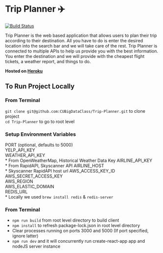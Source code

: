 # Trip Planner :airplane:
[![Build Status](https://travis-ci.com/CUBigDataClass/Trip-Planner.svg?branch=dev)](https://travis-ci.com/CUBigDataClass/Trip-Planner)

Trip Planner is the web based application that allows users to plan their trip according to their destination.
All you have to do is enter the desired location into the search bar and we will take care of the rest.
Trip Planner is connected to multiple APIs to help us provide you with the best information.
You enter the destination and we will provide with the cheapest flight tickets, a weather report, and things to do.  
  
**Hosted on [Heroku](https://trip-ahead.herokuapp.com)**
  
## To Run Project Locally

### From Terminal  
`git clone git@github.com:CUBigDataClass/Trip-Planner.git` to clone project  
`cd Trip-Planner` to go to root level  
  
### Setup Environment Variables 
  
  PORT (optional, defaults to 5000)  
  YELP_API_KEY  
  WEATHER_API_KEY  
    * From OpenWeatherMap, Historical Weather Data Key
  AIRLINE_API_KEY  
    * From RapidAPI, Skyscanner API
  AIRLINE_HOST  
    * Skyscanner RapidAPI host url
  AWS_ACCESS_KEY_ID  
  AWS_SECRET_ACCESS_KEY  
  AWS_REGION  
  AWS_ELASTIC_DOMAIN  
  REDIS_URL  
    * Locally we used `brew install redis` & `redis-server`

### From Terminal  
  * `npm run build` from root level directory to build client
  * `npm install` to refresh package-lock.json in root level directory
  * Clear processes running on ports 3000 and 5000 (If port specified, ignore latter)
  * `npm run dev` and it will concurrently run create-react-app app and nodeJS server instance 
